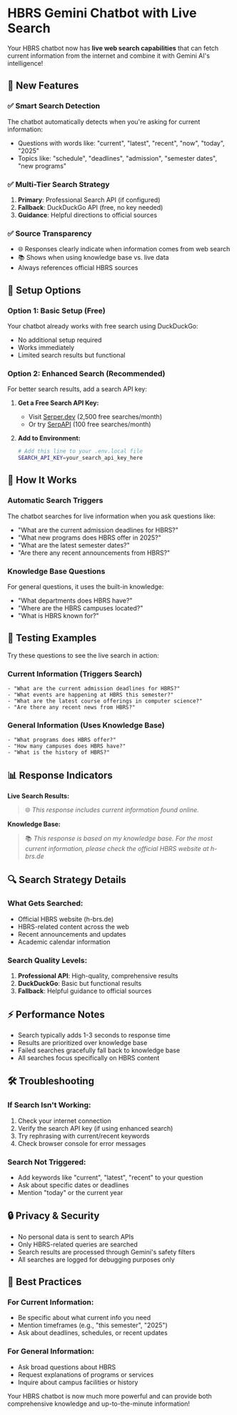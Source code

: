 # HBRS Gemini Chatbot with Live Search

Your HBRS chatbot now has **live web search capabilities** that can fetch current information from the internet and combine it with Gemini AI's intelligence!

## 🚀 New Features

### ✅ **Smart Search Detection**
The chatbot automatically detects when you're asking for current information:
- Questions with words like: "current", "latest", "recent", "now", "today", "2025"
- Topics like: "schedule", "deadlines", "admission", "semester dates", "new programs"

### ✅ **Multi-Tier Search Strategy**
1. **Primary**: Professional Search API (if configured)
2. **Fallback**: DuckDuckGo API (free, no key needed)
3. **Guidance**: Helpful directions to official sources

### ✅ **Source Transparency**
- 🌐 Responses clearly indicate when information comes from web search
- 📚 Shows when using knowledge base vs. live data
- Always references official HBRS sources

## 🔧 Setup Options

### Option 1: Basic Setup (Free)
Your chatbot already works with free search using DuckDuckGo:
- No additional setup required
- Works immediately
- Limited search results but functional

### Option 2: Enhanced Search (Recommended)
For better search results, add a search API key:

1. **Get a Free Search API Key:**
   - Visit [Serper.dev](https://serper.dev) (2,500 free searches/month)
   - Or try [SerpAPI](https://serpapi.com) (100 free searches/month)

2. **Add to Environment:**
   ```bash
   # Add this line to your .env.local file
   SEARCH_API_KEY=your_search_api_key_here
   ```

## 🎯 How It Works

### Automatic Search Triggers
The chatbot searches for live information when you ask questions like:
- "What are the current admission deadlines for HBRS?"
- "What new programs does HBRS offer in 2025?"
- "What are the latest semester dates?"
- "Are there any recent announcements from HBRS?"

### Knowledge Base Questions
For general questions, it uses the built-in knowledge:
- "What departments does HBRS have?"
- "Where are the HBRS campuses located?"
- "What is HBRS known for?"

## 🧪 Testing Examples

Try these questions to see the live search in action:

### Current Information (Triggers Search)
```
- "What are the current admission deadlines for HBRS?"
- "What events are happening at HBRS this semester?"
- "What are the latest course offerings in computer science?"
- "Are there any recent news from HBRS?"
```

### General Information (Uses Knowledge Base)
```
- "What programs does HBRS offer?"
- "How many campuses does HBRS have?"
- "What is the history of HBRS?"
```

## 📊 Response Indicators

**Live Search Results:**
> 🌐 *This response includes current information found online.*

**Knowledge Base:**
> 📚 *This response is based on my knowledge base. For the most current information, please check the official HBRS website at h-brs.de*

## 🔍 Search Strategy Details

### What Gets Searched:
- Official HBRS website (h-brs.de)
- HBRS-related content across the web
- Recent announcements and updates
- Academic calendar information

### Search Quality Levels:
1. **Professional API**: High-quality, comprehensive results
2. **DuckDuckGo**: Basic but functional results
3. **Fallback**: Helpful guidance to official sources

## ⚡ Performance Notes

- Search typically adds 1-3 seconds to response time
- Results are prioritized over knowledge base
- Failed searches gracefully fall back to knowledge base
- All searches focus specifically on HBRS content

## 🛠 Troubleshooting

### If Search Isn't Working:
1. Check your internet connection
2. Verify the search API key (if using enhanced search)
3. Try rephrasing with current/recent keywords
4. Check browser console for error messages

### Search Not Triggered:
- Add keywords like "current", "latest", "recent" to your question
- Ask about specific dates or deadlines
- Mention "today" or the current year

## 🔒 Privacy & Security

- No personal data is sent to search APIs
- Only HBRS-related queries are searched
- Search results are processed through Gemini's safety filters
- All searches are logged for debugging purposes only

## 🎯 Best Practices

### For Current Information:
- Be specific about what current info you need
- Mention timeframes (e.g., "this semester", "2025")
- Ask about deadlines, schedules, or recent updates

### For General Information:
- Ask broad questions about HBRS
- Request explanations of programs or services
- Inquire about campus facilities or history

Your HBRS chatbot is now much more powerful and can provide both comprehensive knowledge and up-to-the-minute information!
